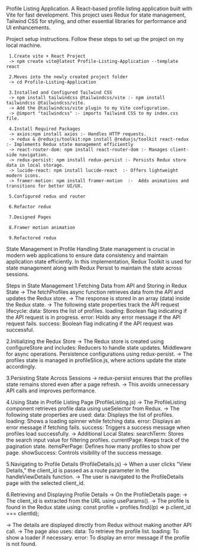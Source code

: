 Profile Listing Application.
A React-based profile listing application built with Vite for fast development. This project uses Redux for state management, Tailwind CSS for styling, and other essential libraries for performance and UI enhancements.

 Project setup instructions.
 Follow these steps to set up the project on my local machine.
   
     1.Create vite + React Project
     -> npm create vite@latest Profile-Listing-Application --template react

     2.Moves into the newly created project folder
     -> cd Profile-Listing-Application
     
     3.Installed and Configured Tailwind CSS
     -> npm install tailwindcss @tailwindcss/vite :- npm install tailwindcss @tailwindcss/vite.
     -> Add the @tailwindcss/vite plugin to my Vite configuration.
     -> @import "tailwindcss" :- imports Tailwind CSS to my index.css file.

     4.Install Required Packages
     -> axios:npm install axios :- Handles HTTP requests. 
     -> redux & @reduxjs/toolkit:npm install @reduxjs/toolkit react-redux :- Implements Redux state management efficiently
     -> react-router-dom: npm install react-router-dom :- Manages client-side navigation.
     -> redux-persist: npm install redux-persist :- Persists Redux store data in local storage.
     -> lucide-react: npm install lucide-react  :- Offers lightweight modern icons.
     -> framer-motion: npm install framer-motion  :-  Adds animations and transitions for better UI/UX.

     5.Configured redux and router

     6.Refactor redux

     7.Designed Pages

     8.Framer motion animation

     9.Refactored redux

State Management in Profile Handling
 State management is crucial in modern web applications to ensure data consistency and maintain application state efficiently. In this implementation, Redux Toolkit is used for state 
 management along with Redux Persist to maintain the state across sessions.

Steps in State Management
 1.Fetching Data from API and Storing in Redux State
  -> The fetchProfiles async function retrieves data from the API and updates the Redux store.
  -> The response is stored in an array (data) inside the Redux state.
  -> The following state properties track the API request lifecycle:
        data: Stores the list of profiles.
        loading: Boolean flag indicating if the API request is in progress.
        error: Holds any error message if the API request fails.
        success: Boolean flag indicating if the API request was successful. 

 2.Initializing the Redux Store
  -> The Redux store is created using configureStore and includes:
        Reducers to handle state updates.
        Middleware for async operations.
        Persistence configurations using redux-persist.
  -> The profiles state is managed in profileSlice.js, where actions update the state accordingly.

 3.Persisting State Across Sessions
  -> redux-persist ensures that the profiles state remains stored even after a page refresh.
  -> This avoids unnecessary API calls and improves performance.

 4.Using State in Profile Listing Page (ProfileListing.js)
  -> The ProfileListing component retrieves profile data using useSelector from Redux.
  -> The following state properties are used:
       data: Displays the list of profiles.
       loading: Shows a loading spinner while fetching data.
       error: Displays an error message if fetching fails.
       success: Triggers a success message when profiles load successfully.
  -> Additional Local States:
       searchTerm: Stores the search input value for filtering profiles.
       currentPage: Keeps track of the pagination state.
       itemsPerPage: Defines how many profiles to show per page.
       showSuccess: Controls visibility of the success message.
 
5.Navigating to Profile Details (ProfileDetails.js)
 -> When a user clicks "View Details," the client_id is passed as a route parameter in the handleViewDetails function.
 -> The user is navigated to the ProfileDetails page with the selected client_id.    
         
6.Retrieving and Displaying Profile Details
 -> On the ProfileDetails page:
 -> The client_id is extracted from the URL using useParams().
 -> The profile is found in the Redux state using:
      const profile = profiles.find((p) => p.client_id === clientId);
      
 -> The details are displayed directly from Redux without making another API call.
 -> The page also uses:
     data: To retrieve the profile list.
     loading: To show a loader if necessary.
     error: To display an error message if the profile is not found.

